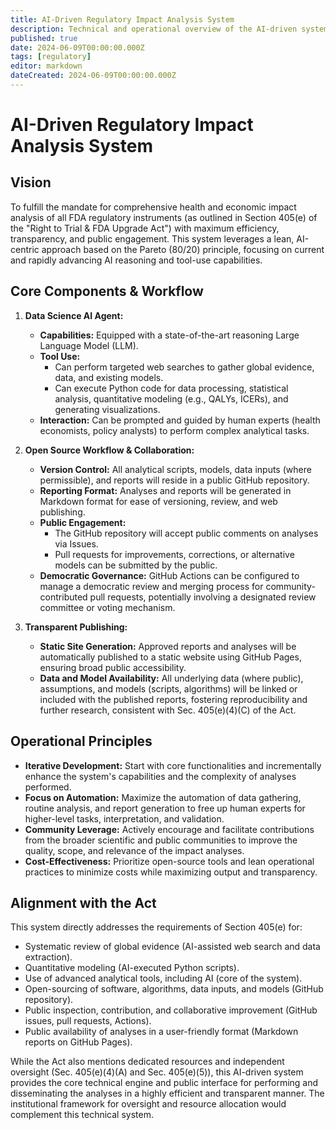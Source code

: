 ```yaml
---
title: AI-Driven Regulatory Impact Analysis System
description: Technical and operational overview of the AI-driven system for regulatory health and economic impact analysis as mandated by the Right to Trial & FDA Upgrade Act.
published: true
date: 2024-06-09T00:00:00.000Z
tags: [regulatory]
editor: markdown
dateCreated: 2024-06-09T00:00:00.000Z
---
```


# AI-Driven Regulatory Impact Analysis System

## Vision

To fulfill the mandate for comprehensive health and economic impact analysis of all FDA regulatory instruments (as outlined in Section 405(e) of the "Right to Trial & FDA Upgrade Act") with maximum efficiency, transparency, and public engagement. This system leverages a lean, AI-centric approach based on the Pareto (80/20) principle, focusing on current and rapidly advancing AI reasoning and tool-use capabilities.

## Core Components & Workflow

1. **Data Science AI Agent:**
   - **Capabilities:** Equipped with a state-of-the-art reasoning Large Language Model (LLM).
   - **Tool Use:**
     - Can perform targeted web searches to gather global evidence, data, and existing models.
     - Can execute Python code for data processing, statistical analysis, quantitative modeling (e.g., QALYs, ICERs), and generating visualizations.
   - **Interaction:** Can be prompted and guided by human experts (health economists, policy analysts) to perform complex analytical tasks.

2. **Open Source Workflow & Collaboration:**
   - **Version Control:** All analytical scripts, models, data inputs (where permissible), and reports will reside in a public GitHub repository.
   - **Reporting Format:** Analyses and reports will be generated in Markdown format for ease of versioning, review, and web publishing.
   - **Public Engagement:**
     - The GitHub repository will accept public comments on analyses via Issues.
     - Pull requests for improvements, corrections, or alternative models can be submitted by the public.
   - **Democratic Governance:** GitHub Actions can be configured to manage a democratic review and merging process for community-contributed pull requests, potentially involving a designated review committee or voting mechanism.

3. **Transparent Publishing:**
   - **Static Site Generation:** Approved reports and analyses will be automatically published to a static website using GitHub Pages, ensuring broad public accessibility.
   - **Data and Model Availability:** All underlying data (where public), assumptions, and models (scripts, algorithms) will be linked or included with the published reports, fostering reproducibility and further research, consistent with Sec. 405(e)(4)(C) of the Act.

## Operational Principles

- **Iterative Development:** Start with core functionalities and incrementally enhance the system's capabilities and the complexity of analyses performed.
- **Focus on Automation:** Maximize the automation of data gathering, routine analysis, and report generation to free up human experts for higher-level tasks, interpretation, and validation.
- **Community Leverage:** Actively encourage and facilitate contributions from the broader scientific and public communities to improve the quality, scope, and relevance of the impact analyses.
- **Cost-Effectiveness:** Prioritize open-source tools and lean operational practices to minimize costs while maximizing output and transparency.

## Alignment with the Act

This system directly addresses the requirements of Section 405(e) for:

- Systematic review of global evidence (AI-assisted web search and data extraction).
- Quantitative modeling (AI-executed Python scripts).
- Use of advanced analytical tools, including AI (core of the system).
- Open-sourcing of software, algorithms, data inputs, and models (GitHub repository).
- Public inspection, contribution, and collaborative improvement (GitHub issues, pull requests, Actions).
- Public availability of analyses in a user-friendly format (Markdown reports on GitHub Pages).

While the Act also mentions dedicated resources and independent oversight (Sec. 405(e)(4)(A) and Sec. 405(e)(5)), this AI-driven system provides the core technical engine and public interface for performing and disseminating the analyses in a highly efficient and transparent manner. The institutional framework for oversight and resource allocation would complement this technical system.
